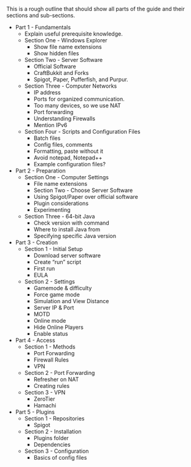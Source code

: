 This is a rough outline that should show all parts of the guide and their sections and sub-sections.

- Part 1 - Fundamentals
  - Explain useful prerequisite knowledge.
  - Section One - Windows Explorer
    - Show file name extensions
    - Show hidden files
  - Section Two - Server Software
    - Official Software
    - CraftBukkit and Forks
    - Spigot, Paper, Pufferfish, and Purpur.
  - Section Three - Computer Networks
    - IP address
    - Ports for organized communication.
    - Too many devices, so we use NAT
    - Port forwarding
    - Understanding Firewalls
    - Mention IPv6
  - Section Four - Scripts and Configuration Files
    - Batch files
    - Config files, comments
    - Formatting, paste without it
    - Avoid notepad, Notepad++
    - Example configuration files?
- Part 2 - Preparation
  - Section One - Computer Settings
    - File name extensions
    - Section Two - Choose Server Software
    - Using Spigot/Paper over official software
    - Plugin considerations
    - Experimenting
  - Section Three - 64-bit Java
    - Check version with command
    - Where to install Java from
    - Specifying specific Java version
- Part 3 - Creation
  - Section 1 - Initial Setup
    - Download server software
    - Create “run” script
    - First run
    - EULA
  - Section 2 - Settings
    - Gamemode & difficulty
    - Force game mode
    - Simulation and View Distance
    - Server IP & Port
    - MOTD
    - Online mode
    - Hide Online Players
    - Enable status
- Part 4 - Access
  - Section 1 - Methods
    - Port Forwarding
    - Firewall Rules
    - VPN
  - Section 2 - Port Forwarding
    - Refresher on NAT
    - Creating rules
  - Section 3 - VPN
    - ZeroTier
    - Hamachi 
- Part 5 - Plugins
  - Section 1 - Repositories
    - Spigot
  - Section 2 - Installation
    - Plugins folder
    - Dependencies
  - Section 3 - Configuration
    - Basics of config files
